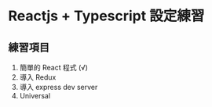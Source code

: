 # Reactjs + Typescript 設定練習

## 練習項目

  1. 簡單的 React 程式 (√)
  2. 導入 Redux
  3. 導入 express dev server
  4. Universal